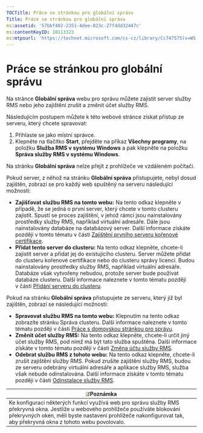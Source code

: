 ```yaml
---
TOCTitle: Práce se stránkou pro globální správu
Title: Práce se stránkou pro globální správu
ms:assetid: '57bbf402-2351-4dee-823c-27f4dd32447c'
ms:contentKeyID: 18113323
ms:mtpsurl: 'https://technet.microsoft.com/cs-cz/library/Cc747575(v=WS.10)'
---
```


Práce se stránkou pro globální správu
=====================================

Na stránce **Globální správa** webu pro správu můžete zajistit server služby RMS nebo jeho zajištění zrušit a změnit účet služby RMS.

Následujícím postupem můžete k této webové stránce získat přístup ze serveru, který chcete spravovat:

1.  Přihlaste se jako místní správce.
2.  Klepněte na tlačítko **Start**, přejděte na příkaz **Všechny programy**, na položku **Služba RMS v systému Windows** a pak klepněte na položku **Správa služby RMS v systému Windows**.

Na stránku **Globální správa** nelze přejít z prohlížeče ve vzdáleném počítači.

Pokud server, z něhož na stránku **Globální správa** přistupujete, nebyl dosud zajištěn, zobrazí se pro každý web spuštěný na serveru následující možnosti:

-   **Zajišťovat službu RMS na tomto webu:** Na tento odkaz klepněte v případě, že se jedná o první server, který chcete v tomto clusteru zajistit. Spustí se proces zajištění, v jehož rámci jsou nainstalovány prostředky služby RMS, například virtuální adresáře. Dále jsou nainstalovány databáze na databázový server. Další informace získáte později v tomto tématu v části [Zajištění prvního serveru kořenové certifikace](https://technet.microsoft.com/debc42f3-74ff-4c99-b7a4-4921fccdabc2).
-   **Přidat tento server do clusteru:** Na tento odkaz klepněte, chcete-li zajistit server a přidat jej do existujícího clusteru. Server můžete přidat do clusteru kořenové certifikace nebo do clusteru správy licencí. Budou nainstalovány prostředky služby RMS, například virtuální adresáře. Databáze však vytvořeny nebudou, protože server bude používat databáze clusteru. Další informace naleznete v tomto tématu později v části [Přidání serveru do clusteru](https://technet.microsoft.com/db635238-5528-4bec-9cc6-8244e2b3d733).

Pokud na stránku **Globální správa** přistupujete ze serveru, který již byl zajištěn, zobrazí se následující možnosti:

-   **Spravovat službu RMS na tomto webu:** Klepnutím na tento odkaz zobrazíte stránku Správa clusteru. Další informace naleznete v tomto tématu později v části [Práce s domovskou stránkou pro správu](https://technet.microsoft.com/6c155977-bd0e-47d6-ac65-1746cddb505e).
-   **Změnit účet služby RMS:** Na tento odkaz klepněte, chcete-li určit jiný účet služby RMS, pod nímž má být tato služba spuštěna. Další informace získáte v tomto tématu později v části [Změna účtu služby RMS](https://technet.microsoft.com/f257d66d-b823-41e4-bcb7-7c90eb295238).
-   **Odebrat službu RMS z tohoto webu:** Na tento odkaz klepněte, chcete-li zrušit zajištění služby RMS. Pokud zrušíte zajištění služby RMS, budou ze serveru odebrány virtuální adresáře a aplikace služby RMS, služba však nebude odinstalována. Další informace získáte v tomto tématu později v části [Odinstalace služby RMS](https://technet.microsoft.com/885e3b4f-ea32-466f-9f7f-d8440b0f7c28).

| ![](images/Cc747575.note(WS.10).gif)Poznámka                                                                                                                                                                               |
|---------------------------------------------------------------------------------------------------------------------------------------------------------------------------------------------------------------------------------------------------------|
| Ke konfiguraci některých funkcí využívá web pro správu služby RMS překryvná okna. Jestliže u webového prohlížeče používáte blokování překryvných oken, měli byste nastavení prohlížeče nakonfigurovat tak, aby překryvná okna z tohoto webu povolovalo. |
